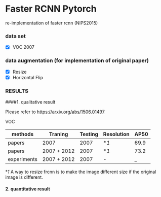 # Faster RCNN Pytorch 

re-implementation of faster rcnn (NIPS2015)

### data set
- [x] VOC 2007 

### data augmentation (for implementation of original paper)
- [x] Resize
- [x] Horizontal Flip

### RESULTS

####1. qualitative result

Please refer to https://arxiv.org/abs/1506.01497

VOC

|methods     |  Traning   |   Testing  | Resolution |   AP50    |
|------------|------------|------------|------------| --------- |
|papers      |2007        |  2007      | **1*       |   69.9    |
|papers      |2007 + 2012 |  2007      | **1*       |   73.2    |
|experiments |2007 + 2012 |  2007      | -          |      _    |


**1* A way to resize frcnn is to make the image different size if the original image is different.

#### 2. quantitative result

